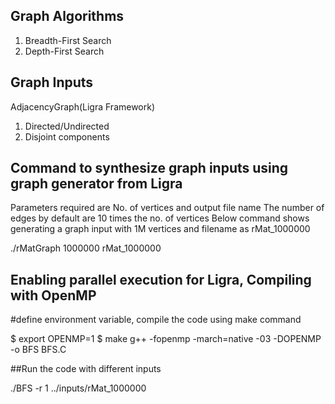 ## Graph Algorithms

1. Breadth-First Search
2. Depth-First Search

## Graph Inputs

AdjacencyGraph(Ligra Framework)
1. Directed/Undirected
2. Disjoint components

## Command to synthesize graph inputs using graph generator from Ligra
Parameters required are No. of vertices and output file name
The number of edges by default are 10 times the no. of vertices
Below command shows generating a graph input with 1M vertices and filename as rMat_1000000 

./rMatGraph 1000000 rMat_1000000

## Enabling parallel execution for Ligra, Compiling with OpenMP
#define environment variable, compile the code using make command

$ export OPENMP=1
$ make
g++ -fopenmp -march=native -03 -DOPENMP -o BFS BFS.C 

##Run the code with different inputs

./BFS -r 1 ../inputs/rMat_1000000
